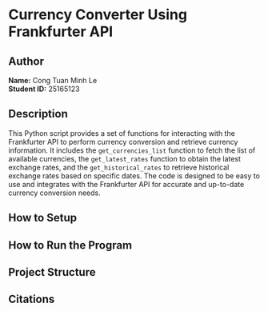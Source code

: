# Currency Converter Using Frankfurter API

## Author
**Name:** Cong Tuan Minh Le  
**Student ID:** 25165123

## Description
This Python script provides a set of functions for interacting with the Frankfurter API to perform currency conversion and retrieve currency information. It includes the `get_currencies_list` function to fetch the list of available currencies, the `get_latest_rates` function to obtain the latest exchange rates, and the `get_historical_rates` to retrieve historical exchange rates based on specific dates. The code is designed to be easy to use and integrates with the Frankfurter API for accurate and up-to-date currency conversion needs.
<Some of the challenges you faced>
<Some of the features you hope to implement in the future>

## How to Setup
<Provide a step-by-step description of how to get the development environment set and running.>
<Which Python version you used>
<Which packages and version you used>

## How to Run the Program
<Provide instructions and examples>

## Project Structure
<List all folders and files of this project and provide quick description for each of them>

## Citations
<Mention authors and provide links code you source externally>
